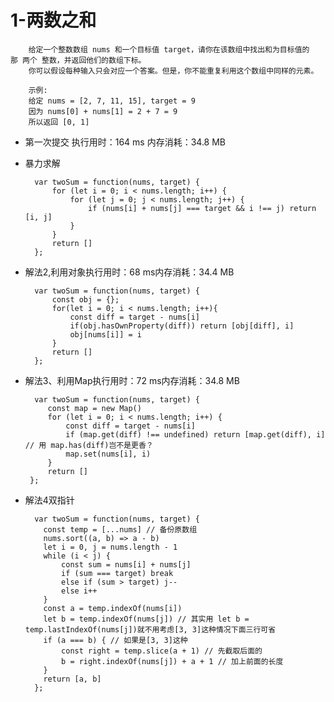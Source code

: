 
# 1-两数之和 #

        给定一个整数数组 nums 和一个目标值 target，请你在该数组中找出和为目标值的那 两个 整数，并返回他们的数组下标。
        你可以假设每种输入只会对应一个答案。但是，你不能重复利用这个数组中同样的元素。

        示例:
        给定 nums = [2, 7, 11, 15], target = 9
        因为 nums[0] + nums[1] = 2 + 7 = 9
        所以返回 [0, 1]
    
- 第一次提交 执行用时：164 ms 内存消耗：34.8 MB
- 暴力求解

        var twoSum = function(nums, target) {
            for (let i = 0; i < nums.length; i++) {
                for (let j = 0; j < nums.length; j++) {
                    if (nums[i] + nums[j] === target && i !== j) return [i, j]
                }
            }
            return []
        };
        
- 解法2,利用对象执行用时：68 ms内存消耗：34.4 MB

        var twoSum = function(nums, target) {
            const obj = {};
            for(let i = 0; i < nums.length; i++){
                const diff = target - nums[i]
                if(obj.hasOwnProperty(diff)) return [obj[diff], i]
                obj[nums[i]] = i
            }
            return []
        };
        
 - 解法3、利用Map执行用时：72 ms内存消耗：34.8 MB
 
         var twoSum = function(nums, target) {
            const map = new Map()
            for (let i = 0; i < nums.length; i++) {
                const diff = target - nums[i]
                if (map.get(diff) !== undefined) return [map.get(diff), i]  // 用 map.has(diff)岂不是更香？
                map.set(nums[i], i)
            }
            return []
        };
        
  - 解法4双指针

          var twoSum = function(nums, target) {
            const temp = [...nums] // 备份原数组
            nums.sort((a, b) => a - b)
            let i = 0, j = nums.length - 1
            while (i < j) {
                const sum = nums[i] + nums[j]
                if (sum === target) break
                else if (sum > target) j--
                else i++
            }
            const a = temp.indexOf(nums[i])
            let b = temp.indexOf(nums[j]) // 其实用 let b = temp.lastIndexOf(nums[j])就不用考虑[3, 3]这种情况下面三行可省
            if (a === b) { // 如果是[3, 3]这种
                const right = temp.slice(a + 1) // 先截取后面的
                b = right.indexOf(nums[j]) + a + 1 // 加上前面的长度
            }
            return [a, b]
          };
